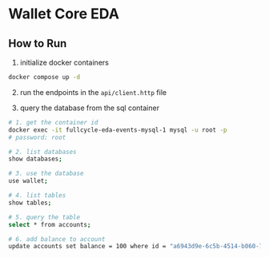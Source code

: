 # Wallet Core EDA

## How to Run

1. initialize docker containers

```bash
docker compose up -d
``` 

2. run the endpoints in the `api/client.http` file

3. query the database from the sql container

```sh
# 1. get the container id
docker exec -it fullcycle-eda-events-mysql-1 mysql -u root -p
# password: root

# 2. list databases
show databases;

# 3. use the database
use wallet;

# 4. list tables
show tables;

# 5. query the table
select * from accounts;

# 6. add balance to account
update accounts set balance = 100 where id = "a6943d9e-6c5b-4514-b060-793fd0ad53d1";
``` 
